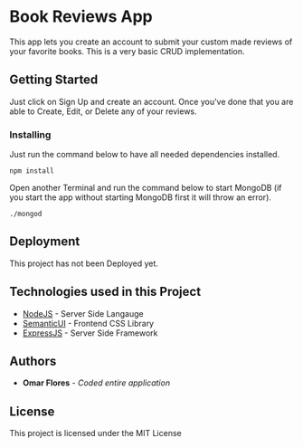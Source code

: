 # Book Reviews App

This app lets you create an account to submit your custom made reviews of your favorite books. This is a very basic CRUD implementation.

## Getting Started

Just click on Sign Up and create an account. Once you've done that you are able to Create, Edit, or Delete any of your reviews.

### Installing

Just run the command below to have all needed dependencies installed.

```
npm install
```

Open another Terminal and run the command below to start MongoDB (if you start the app without starting MongoDB first it will throw an error).

```
./mongod
```

## Deployment

This project has not been Deployed yet.

## Technologies used in this Project

* [NodeJS](https://nodejs.org/en/) - Server Side Langauge
* [SemanticUI](https://semantic-ui.com/) - Frontend CSS Library
* [ExpressJS](https://expressjs.com/) - Server Side Framework


## Authors

* **Omar Flores** - *Coded entire application* 

## License

This project is licensed under the MIT License 

